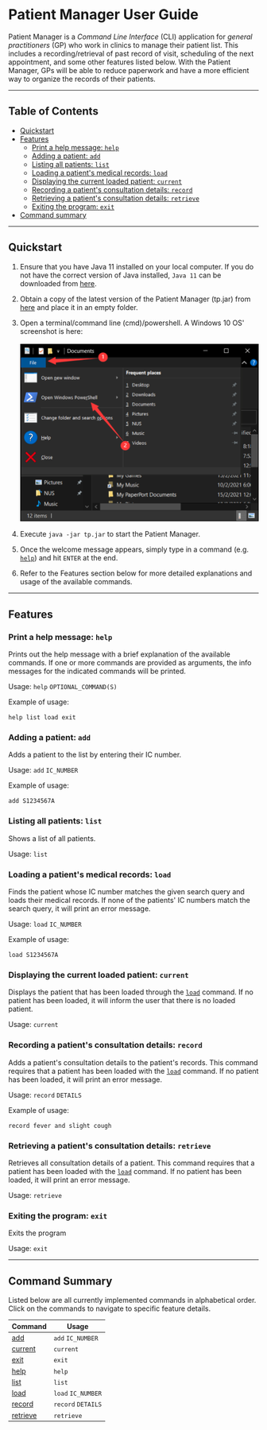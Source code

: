 # Patient Manager User Guide

Patient Manager is a _Command Line Interface_ (CLI) application for _general practitioners_ (GP) 
who work in clinics to manage their patient list. This includes a recording/retrieval of 
past record of visit, scheduling of the next appointment, and some other features listed below. 
With the Patient Manager, GPs will be able to reduce paperwork and have a more efficient way 
to organize the records of their patients.

---

## Table of Contents

* [Quickstart](#quickstart)
* [Features](#features)
    * [Print a help message: `help`](#print-a-help-message-help)
    * [Adding a patient: `add`](#adding-a-patient-add)
    * [Listing all patients: `list`](#listing-all-patients-list)
    * [Loading a patient's medical records: `load`](#loading-a-patients-medical-records-load)
    * [Displaying the current loaded patient: `current`](#displaying-the-current-loaded-patient-current)
    * [Recording a patient's consultation details: `record`](#recording-a-patients-consultation-details-record)
    * [Retrieving a patient's consultation details: `retrieve`](#retrieving-a-patients-consultation-details-retrieve)
    * [Exiting the program: `exit`](#exiting-the-program-exit)
* [Command summary](#command-summary)

---

## Quickstart

1. Ensure that you have Java 11 installed on your local computer. If you do not have the correct version
   of Java installed, `Java 11` can be downloaded from 
   [here](https://docs.aws.amazon.com/corretto/latest/corretto-11-ug/downloads-list.html).
   
1. Obtain a copy of the latest version of the Patient Manager (tp.jar) from 
   [here](https://github.com/AY2021S2-CS2113T-W09-4/tp/releases) and place it in an empty folder.
   
1. Open a terminal/command line (cmd)/powershell. A Windows 10 OS' screenshot is here:\
   \
   ![PowerShell](./images/WindowsPowerShell.png)
   
1. Execute `java -jar tp.jar` to start the Patient Manager.

1. Once the welcome message appears, simply type in a command (e.g. [`help`](#print-a-help-message-help)) and hit `ENTER` at the end.

1. Refer to the Features section below for more detailed explanations and usage of the available commands.

---

## Features

### Print a help message: `help`

Prints out the help message with a brief explanation of the available commands. If one or more
commands are provided as arguments, the info messages for the indicated commands will be printed.

Usage: `help` `OPTIONAL_COMMAND(S)`

Example of usage:

```
help list load exit
```

### Adding a patient: `add`

Adds a patient to the list by entering their IC number.

Usage: `add` `IC_NUMBER`

Example of usage:

```
add S1234567A
```

### Listing all patients: `list`

Shows a list of all patients.

Usage: `list`

### Loading a patient's medical records: `load`

Finds the patient whose IC number matches the given search query and loads their medical records.
If none of the patients' IC numbers match the search query, it will print an error message.

Usage: `load` `IC_NUMBER`

Example of usage:

```
load S1234567A
```

### Displaying the current loaded patient: `current`

Displays the patient that has been loaded through the [`load`](#loading-a-patients-medical-records-load) command.
If no patient has been loaded, it will inform the user that there is no loaded patient.

Usage: `current`

### Recording a patient's consultation details: `record`

Adds a patient's consultation details to the patient's records.
This command requires that a patient has been loaded with the 
[`load`](#loading-a-patients-medical-records-load) command. 
If no patient has been loaded, it will print an error message.

Usage: `record` `DETAILS`

Example of usage:

```
record fever and slight cough
```

### Retrieving a patient's consultation details: `retrieve`

Retrieves all consultation details of a patient.
This command requires that a patient has been loaded with the
[`load`](#loading-a-patients-medical-records-load) command.
If no patient has been loaded, it will print an error message.

Usage: `retrieve`

### Exiting the program: `exit`

Exits the program

Usage: `exit`

---

## Command Summary

Listed below are all currently implemented commands in alphabetical order.\
Click on the commands to navigate to specific feature details.

| Command                                                          | Usage              |
|------------------------------------------------------------------|--------------------|
| [add](#adding-a-patient-add)                                     | `add` `IC_NUMBER`  |
| [current](#displaying-the-current-loaded-patient-current)        | `current`          |
| [exit](#exiting-the-program-exit)                                | `exit`             |
| [help](#print-a-help-message-help)                               | `help`             |
| [list](#listing-all-patients-list)                               | `list`             |
| [load](#loading-a-patients-medical-records-load)                 | `load` `IC_NUMBER` |
| [record](#recording-a-patients-consultation-details-record)      | `record` `DETAILS` |
| [retrieve](#retrieving-a-patients-consultation-details-retrieve) | `retrieve`         |



